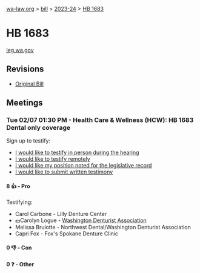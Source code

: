 [wa-law.org](/) > [bill](/bill/) > [2023-24](/bill/2023-24/) > [HB 1683](/bill/2023-24/hb/1683/)

# HB 1683
[leg.wa.gov](https://app.leg.wa.gov/billsummary?BillNumber=1683&Year=2023&Initiative=false)

## Revisions
* [Original Bill](1/)

## Meetings
### Tue 02/07 01:30 PM - Health Care & Wellness (HCW): HB 1683 Dental only coverage
Sign up to testify:
* [I would like to testify in person during the hearing](https://app.leg.wa.gov/csi/Testifier/Add?chamber=House&mId=30654&aId=150666&caId=21243&tId=1)
* [I would like to testify remotely](https://app.leg.wa.gov/csi/Testifier/Add?chamber=House&mId=30654&aId=150666&caId=21243&tId=2)
* [I would like my position noted for the legislative record](https://app.leg.wa.gov/csi/Testifier/Add?chamber=House&mId=30654&aId=150666&caId=21243&tId=3)
* [I would like to submit written testimony](https://app.leg.wa.gov/csi/Testifier/Add?chamber=House&mId=30654&aId=150666&caId=21243&tId=4)

#### 8 👍 - Pro
Testifying:
* Carol Carbone - Lilly Denture Center
* 💵Carolyn Logue - [Washington Denturist Association](/org/washington_denturist_association/)
* Melissa Brulotte - Northwest Dental/Washington Denturist Association
* Capri Fox - Fox's Spokane Denture Clinic

#### 0 👎 - Con

#### 0 ❓ - Other
